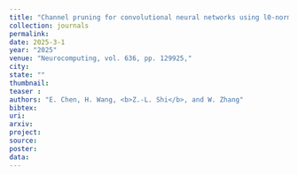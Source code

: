 ```yaml
---
title: "Channel pruning for convolutional neural networks using l0-norm constraints"
collection: journals
permalink: 
date: 2025-3-1
year: "2025"
venue: "Neurocomputing, vol. 636, pp. 129925,"
city: 
state: ""
thumbnail: 
teaser : 
authors: "E. Chen, H. Wang, <b>Z.-L. Shi</b>, and W. Zhang"
bibtex: 
uri: 
arxiv: 
project: 
source: 
poster: 
data:
---
```

